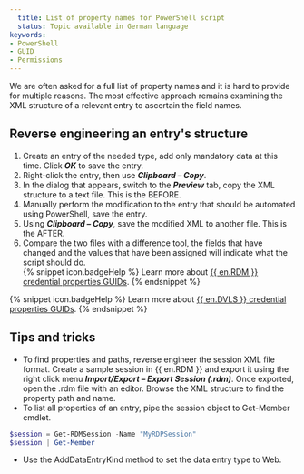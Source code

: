 ```yaml
---
  title: List of property names for PowerShell script
  status: Topic available in German language
keywords:
- PowerShell
- GUID
- Permissions
---
```

We are often asked for a full list of property names and it is hard to provide for multiple reasons. The most effective approach remains examining the XML structure of a relevant entry to ascertain the field names.

## Reverse engineering an entry's structure
1. Create an entry of the needed type, add only mandatory data at this time. Click ***OK*** to save the entry.
1. Right-click the entry, then use ***Clipboard – Copy***.
1. In the dialog that appears, switch to the ***Preview*** tab, copy the XML structure to a text file. This is the BEFORE.
1. Manually perform the modification to the entry that should be automated using PowerShell, save the entry.
1. Using ***Clipboard – Copy***, save the modified XML to another file. This is the AFTER.
1. Compare the two files with a difference tool, the fields that have changed and the values that have been assigned will indicate what the script should do.  
{% snippet icon.badgeHelp %}
Learn more about [{{ en.RDM }} credential properties GUIDs](/kb/devolutions-powershell/remote-desktop-manager/xml-information/).
{% endsnippet %}

{% snippet icon.badgeHelp %}
Learn more about [{{ en.DVLS }} credential properties GUIDs](/kb/devolutions-powershell/devolutions-server/xml-information/).
{% endsnippet %}

## Tips and tricks

* To find properties and paths, reverse engineer the session XML file format. Create a sample session in {{ en.RDM }} and export it using the right click menu ***Import/Export – Export Session (.rdm)***. Once exported, open the .rdm file with an editor. Browse the XML structure to find the property path and name.
* To list all properties of an entry, pipe the session object to Get-Member cmdlet.

```powershell
$session = Get-RDMSession -Name "MyRDPSession"  
$session | Get-Member
```

* Use the AddDataEntryKind method to set the data entry type to Web.
